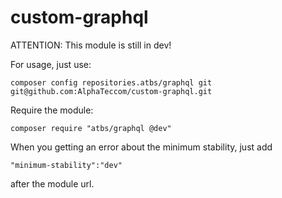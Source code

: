 # custom-graphql
ATTENTION: This module is still in dev!

For usage, just use:
```
composer config repositories.atbs/graphql git git@github.com:AlphaTeccom/custom-graphql.git
```

Require the module:
```
composer require "atbs/graphql @dev"
```

When you getting an error about the minimum stability, just add
```
"minimum-stability":"dev"
```
 after the module url.